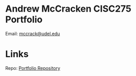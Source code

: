 # Andrew McCracken CISC275 Portfolio 
Email: mccrack@udel.edu



# Links

 Repo: [Portfolio Repository](https://github.com/mccrackudel/mccrackudel.github.io)
